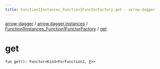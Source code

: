 ```yaml
---
title: Function1Instances_Function1FunctorFactory.get - arrow-dagger
---
```


[arrow-dagger](../../index.html) / [arrow.dagger.instances](../index.html) / [Function1Instances_Function1FunctorFactory](index.html) / [get](./get.html)

# get

`fun get(): Functor<Kind<ForFunction1, `[`F`](index.html#F)`>>`